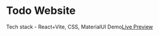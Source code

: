 
# Todo Website
Tech stack - React+Vite, CSS, MaterialUI
Demo[Live Preview](https://todo-quadb.vercel.app/)
